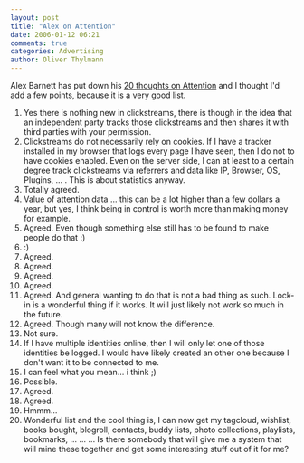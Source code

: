 ```yaml
---
layout: post
title: "Alex on Attention"
date: 2006-01-12 06:21
comments: true
categories: Advertising
author: Oliver Thylmann
---
```






Alex Barnett has put down his [20 thoughts on Attention](http://blogs.msdn.com/alexbarn/archive/2006/01/11/511690.aspx) and I thought I'd add a few points, because it is a very good list.

1. Yes there is nothing new in clickstreams, there is though in the idea that an independent party tracks those clickstreams and then shares it with third parties with your permission.
2. Clickstreams do not necessarily rely on cookies. If I have a tracker installed in my browser that logs every page I have seen, then I do not to have cookies enabled. Even on the server side, I can at least to a certain degree track clickstreams via referrers and data like IP, Browser, OS, Plugins, ... . This is about statistics anyway.
3. Totally agreed.
4. Value of attention data  ... this can be a lot higher than a few dollars a year, but yes, I think being in control is worth more than making money for example.
5. Agreed. Even though something else still has to be found to make people do that :)
6. :)
7. Agreed.
8. Agreed.
9. Agreed.
10. Agreed.
11. Agreed. And general wanting to do that is not a bad thing as such. Lock-in is a wonderful thing if it works. It will just likely not work so much in the future.
12. Agreed. Though many will not know the difference.
13. Not sure.
14. If I have multiple identities online, then I will only let one of those identities be logged. I would have likely created an other one because I don't want it to be connected to me.
15. I can feel what you mean... i think ;)
16. Possible.
17. Agreed.
18. Agreed.
19. Hmmm...
20. Wonderful list and the cool thing is, I can now get my tagcloud, wishlist, books bought, blogroll, contacts, buddy lists, photo collections, playlists, bookmarks, ... ... ... Is there somebody that will give me a system that will mine these together and get some interesting stuff out of it for me?







